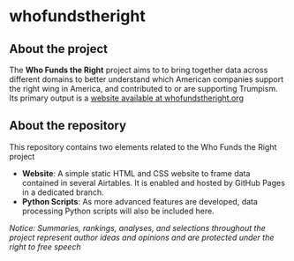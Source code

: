 # whofundstheright

## About the project
The **Who Funds the Right** project aims to to bring together data across different domains to better understand which American companies support the right wing in America, and contributed to or are supporting Trumpism. Its primary output is a [website available at whofundstheright.org](https://whofundstheright.org/)

## About the repository
This repository contains two elements related to the Who Funds the Right project
* **Website**: A simple static HTML and CSS website to frame data contained in several Airtables. It is enabled and hosted by GitHub Pages in a dedicated branch.
* **Python Scripts**: As more advanced features are developed, data processing Python scripts will also be included here.

*Notice: Summaries, rankings, analyses, and selections throughout the project represent author ideas and opinions and are protected under the right to free speech*

